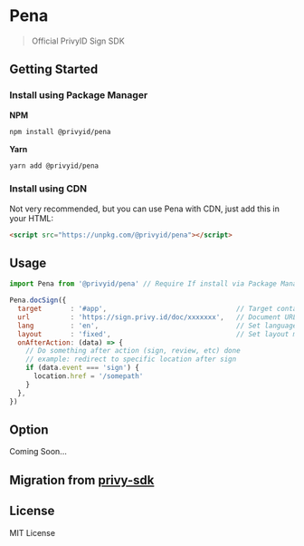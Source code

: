 # Pena

> Official PrivyID Sign SDK

## Getting Started

### Install using Package Manager

**NPM**

```bash
npm install @privyid/pena
```

**Yarn**
```bash
yarn add @privyid/pena
```

### Install using CDN

Not very recommended, but you can use Pena with CDN, just add this in your HTML:

```html
<script src="https://unpkg.com/@privyid/pena"></script>
```

## Usage

```js
import Pena from '@privyid/pena' // Require If install via Package Manager

Pena.docSign({
  target       : '#app',                                // Target container
  url          : 'https://sign.privy.id/doc/xxxxxxx',   // Document URL
  lang         : 'en',                                  // Set language, 'en' or 'id'
  layout       : 'fixed',                               // Set layout mode, 'fixed' or 'fit'
  onAfterAction: (data) => {
    // Do something after action (sign, review, etc) done
    // example: redirect to specific location after sign
    if (data.event === 'sign') {
      location.href = '/somepath'
    }
  },
})
```

## Option

Coming Soon...

## Migration from [privy-sdk](https://www.npmjs.com/package/privy-sdk)

## License

MIT License
